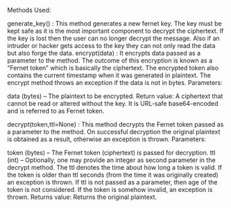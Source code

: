 Methods Used:

generate_key() : This method generates a new fernet key. The key must be kept safe as it is the most important component to decrypt the ciphertext. If the key is lost then the user can no longer decrypt the message. Also if an intruder or hacker gets access to the key they can not only read the data but also forge the data.
encrypt(data) : It encrypts data passed as a parameter to the method. The outcome of this encryption is known as a “Fernet token” which is basically the ciphertext. The encrypted token also contains the current timestamp when it was generated in plaintext. The encrypt method throws an exception if the data is not in bytes.
Parameters:

data (bytes) – The plaintext to be encrypted.
Return value: A ciphertext that cannot be read or altered without the key. It is URL-safe base64-encoded and is referred to as Fernet token.

decrypt(token,ttl=None) : This method decrypts the Fernet token passed as a parameter to the method. On successful decryption the original plaintext is obtained as a result, otherwise an exception is thrown.
Parameters:

token (bytes) – The Fernet token (ciphertext) is passed for decryption.
ttl (int) – Optionally, one may provide an integer as second parameter in the decrypt method. The ttl denotes the time about how long a token is valid. If the token is older than ttl seconds (from the time it was originally created) an exception is thrown. If ttl is not passed as a parameter, then age of the token is not considered. If the token is somehow invalid, an exception is thrown.
Returns value:  Returns the original plaintext.
